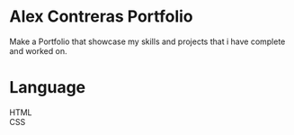 # Alex Contreras Portfolio

Make a Portfolio that showcase my skills and projects that i have complete and worked on.


# Language
HTML <br>
CSS